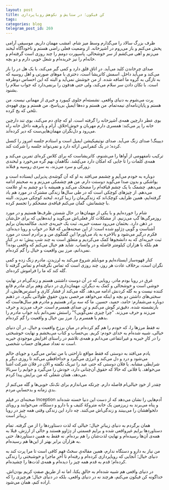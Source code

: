 ```yaml
---
layout: post
title: کن فیکون؛ در ستایش و نکوهش رویاپردازی
tags: 
categories: blog
telegram_post_id: 269
---
```

ظرف بزرگ سالاد را می‌گذارم وسط میز شام. امشب مهمان داریم. موسیقی آرامی پخش می‌کنم و باز می‌روم در آشپزخانه. از وضعیت فعلی راضی هستم و ناخودآگاه لبخند می‌زنم و آهی می‌کشم از سر خوشحالی. پاسپورت دومم را چند روزی است گرفته‌ام و خانه‌ام را نیز خریده‌ام و شغل خوبی دارم و دو بچه.

صدای چرخاندن کلید می‌آید. درِ اتاق قلق دارد و کمی گیر می‌کند، با یک هل در را باز می‌کند و می‌آید داخل. اسمش کاتریشا است، دختری با موهای صورتی و اهل روسیه که به تازگی به گروه ما اضافه شده. از من خوشش نمی‌آید و البته که این احساس دوطرفه است. با تکان دادن سر سلام می‌کند، ولی حتی هدفون را برنمی‌دارد که جواب سلام را بشنود.

پرت می‌شوم به دنیای واقعی. نشسته‌ام جلوی کیبورد و خبری از مهمانی نیست. من هستم و پایان‌نامه‌ای نیمه‌تمام. من هستم و ده‌ها ایمیلِ بی‌پاسخ، من هستم و بوی قهوه‌‌ی تلخی که یخ کرده.

بوی عطر دارچین همه‌ی آشپزخانه را گرفته است. او که چای دم می‌کند، بوی تند دارچین خانه را پر می‌کند: همسری دارم مهربان و خوش‌اخلاق. آرام و پابرهنه داخل خانه راه می‌رود و دل‌نگران مهمان‌هایی‌ست که دیر کرده‌اند.

دییینگ! صدای زنگ می‌آید. صدای نوتیفیکیشن ایمیل است و استادم جلسه امروز را کنسل کرده؛ در یک کنفرانس ارائه دارد و نمی‌تواند جلسه را شرکت کند.

ترکیب نامفهومی از آواها را می‌شنوم، کاتریشاست که برای کلاس کره‌ای تمرین می‌کند و همه‌ی کلمات را تا جایی که امکان دارد می‌کِشد. نگاهمان بهم گره می‌خورد و لبخندی زورکی و سرد می‌زند، به سردی روسیه و فنلاند.

دوباره به خودم می‌آیم و چشمم می‌افتد به او که آن گوشه‌ی پذیرایی ایستاده است و یواشکی و بدون صدا می‌گوید دوستت دارم. من هم چشمکی می‌زنم و به صحبتم ادامه می‌دهم. چشمک با یک چشم قیافه‌ام را مضحک می‌کند و همیشه با دو چشم به او علامت می‌دهم. از چیزهای کوچکی است که در طی سال‌ها زندگی مشترک در مورد هم یاد‌ گرفته‌ایم، همین ظرایف کوچک‌اند که زندگی‌مان را زیبا کرده. لبخند کوچکی می‌زند، البته با چشمانش، گمان می‌کنم قیافه‌ی مضحکم را تجسم کرده.

شام را خورده‌ایم و با یکی از مهمان‌ها در حال شستن ظرف‌ها هستیم و در مورد روزمرگی‌ها گپ می‌زنیم. از مشکلات کار فعلی‌اش ‌می‌گوید و ایده‌هایی که برای حل‌شان در ذهن دارد. بحثمان می‌رود سمت خیریه، ثبت یک خیریه‌ی جدید. مکالمه‌یمان برایم آشناست و گویی دِژاوو شده است: از این صحنه‌هایی که قبلا در خواب و رویا دیده‌ای. فکرم درگیر می‌شود و بالاخره به یاد می‌آورم! این گفتگوی من و برادرم است در مورد ثبت خیریه‌ای که به دانشجوها کمک می‌کردیم و متعلق است به چند شبِ پیش؛ نه در کنارِ هم بلکه با هزاران کیلومتر فاصله و در واتساپ. شاید هم خیال می‌کنم که واقعی بوده؟ نمی‌دانم، مرز بین واقعیت و خیال را گم کرده‌ام.

کنار قهوه‌ساز ایستاده‌ایم و موبایلم شروع می‌کند به لرزیدن. مادرم زنگ زده و کمی نگران است، برخلاف عادت هر روز، چند روزی است که تماس نگرفته‌ام و تماس گرفته تا گله کند که ما را فراموش کرده‌ای.

غرق در رویا بودم مادر، رویایی که در آن دوست داشتنی هستم و زندگی‌ام در نهایتِ خوشی است و خوشحالی و کمک به دیگران. مهمان‌داری در دنیای وَهم برای مادرم قانع کننده نیست و به گله کردنش ادامه می‌دهد. گله می‌کند از فشار کاری و استرس‌هایش، از سختی‌های داشتن دو بچه و اینکه می‌خواهد مرخصی بدونِ حقوقِ طولانی بگیرد. در ذهنم دوباره می‌شمارم: حامد، حمید، حسین. ما که سه برادر هستیم و مادرم هم سال‌هاست که بازنشسته شده. دقیق‌تر گوش می‌کنم و تنِ صدای همسرم است. حرف می‌زند و حرف می‌زند و حرف می‌زند. "چرا چیزی نمی‌گویی؟" راستش نمی‌دانم باید جواب مادرم را بدهم یا همسرم را. مرز بین خیال و واقعیت را گم کرده‌ام.

نه فقط مرزها را، که خودم را هم گم کرده‌ام در میانِ برزخِ واقعیت و خیال. در آن دنیای خیالی، شبیه شده‌ام به خدای خودم: کریم. بی‌حساب و کتاب می‌بخشم و نهایت خوشبختی را در کارِ خیریه و غیرانتفاعی می‌دانم و همه‌ی تلاشم در راستای افزایش موجودیِ خیریه است نه تعداد صفرهای حساب شخصی‌.

یادم می‌افتد به دوستی که فقط مواقع ناراحتی با من تماس می‌گیرد و جویای حالم می‌شود و درد و دل می‌کند و انرژی می‌گیرد و خداحافظی می‌کند تا روزی دیگر و شرایطی مشابه. یا فلان دوستی که حتی عید را تبریک نگفته و الان در فلان شرکت آشنا می‌خواهد. یا فلانی که حالا که حقوق آن‌چنانی دارد، خودش را می‌گیرد و جوابم را سربالا می‌دهد، همان شغلی که من برایش پیدا کردم.

چقدر از خودِ خیالی‌ام فاصله دارم. چرتکه می‌اندازم برای تک‌تک خوبی‌ها و گله می‌کنم از بدیِ زمانه و بدحسابیِ مردم.

صحنه‌ای در فیلم Inception آدم‌هایی را نشان می‌دهد که از دست این دنیا خسته شده‌اند و پناه می‌برند به زیرزمین یک خانه متروکهٔ کثیف و با دارو و دستگاه، می‌خوابند و رویای دلخواهشان را می‌بینند و زندگی‌اش می‌کنند. چه دارد این زندگی وقتی همه چیز در رویا زیباتر است.

همان برگردم به دنیای زیباترِ خیال؛ خیالی که لذت دستاوردها را از من گرفته‌. تمام دستاوردها برایم غیرواقعی شده و‌ برایم قسمتی از دِژاوو هستند و خالی از ارزش، قبلا به همه‌ی آن‌ها رسیده‌ام و نهایتِ لذت‌شان را هم برده‌ام. نه فقط به همین دستاوردها، حتی به هزارآن برابر بهتر از این‌ها هم رسیده‌ام.

من نیاز به دارو و دستگاه ندارم، همین مقاله‌یِ سختْ فهم کافی است تا مرا پرت کند به دنیای خیال؛ آنجایی که رویاپردازی کرده‌ام و رفته‌ام تا آخرِ ماجرا و خوشبختی را زندگی کرده‌ام؛ قدم به قدم همه چیز را دیده‌ام و همه‌ی لذت‌ها را چشیده‌ام.

در دنیای واقعی هم شبیه شده‌ام به خالقِ یکتا، اما نه از طریقِ صفتِ کریم بودن‌اش. خداگونه کن فیکون می‌کنم، هرچند نه در دنیای واقعی، بلکه در دنیای خیال؛ هرچیزی را که اراده کنم، همان می‌شود.